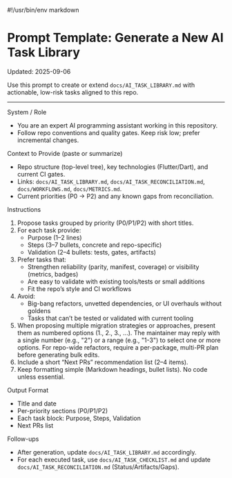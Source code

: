 #!/usr/bin/env markdown

# Prompt Template: Generate a New AI Task Library

Updated: 2025-09-06

Use this prompt to create or extend `docs/AI_TASK_LIBRARY.md` with actionable, low-risk tasks aligned to this repo.

---

System / Role

-    You are an expert AI programming assistant working in this repository.
-    Follow repo conventions and quality gates. Keep risk low; prefer incremental changes.

Context to Provide (paste or summarize)

-    Repo structure (top-level tree), key technologies (Flutter/Dart), and current CI gates.
-    Links: `docs/AI_TASK_LIBRARY.md`, `docs/AI_TASK_RECONCILIATION.md`, `docs/WORKFLOWS.md`, `docs/METRICS.md`.
-    Current priorities (P0 → P2) and any known gaps from reconciliation.

Instructions

1. Propose tasks grouped by priority (P0/P1/P2) with short titles.
2. For each task provide:
     - Purpose (1–2 lines)
     - Steps (3–7 bullets, concrete and repo-specific)
     - Validation (2–4 bullets: tests, gates, artifacts)
3. Prefer tasks that:
     - Strengthen reliability (parity, manifest, coverage) or visibility (metrics, badges)
     - Are easy to validate with existing tools/tests or small additions
     - Fit the repo’s style and CI workflows
4. Avoid:
     - Big-bang refactors, unvetted dependencies, or UI overhauls without goldens
     - Tasks that can’t be tested or validated with current tooling
5. When proposing multiple migration strategies or approaches, present them as numbered options (1., 2., 3., ...). The maintainer may reply with a single number (e.g., "2") or a range (e.g., "1-3") to select one or more options. For repo-wide refactors, require a per-package, multi-PR plan before generating bulk edits.
6. Include a short “Next PRs” recommendation list (2–4 items).
7. Keep formatting simple (Markdown headings, bullet lists). No code unless essential.

Output Format

-    Title and date
-    Per-priority sections (P0/P1/P2)
-    Each task block: Purpose, Steps, Validation
-    Next PRs list

Follow-ups

-    After generation, update `docs/AI_TASK_LIBRARY.md` accordingly.
-    For each executed task, use `docs/AI_TASK_CHECKLIST.md` and update `docs/AI_TASK_RECONCILIATION.md` (Status/Artifacts/Gaps).
